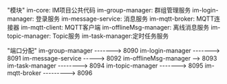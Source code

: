 "模块"
im-core: IM项目公共代码
im-group-manager: 群组管理服务
im-login-manager: 登录服务
im-message-service: 消息服务
im-mqtt-broker: MQTT连接器
im-mqtt-client: MQTT客户端
im-offlineMsg-manager: 离线消息服务
im-topic-manager: Topic服务
im-task-manager:定时任务服务

"端口分配"
im-group-manager -------> 8090
im-login-manager -------> 8091
im-message-service -----> 8092
im-offlineMsg-manager --> 8093
im-task-manager --------> 8094
im-topic-manager -------> 8095
im-mqtt-broker ---------> 8096

